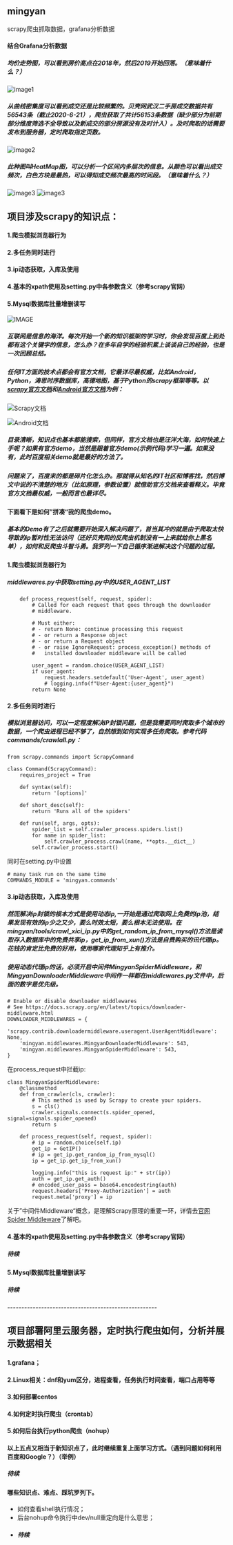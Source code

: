 ## mingyan
scrapy爬虫抓取数据，grafana分析数据

#### 结合Grafana分析数据
##### 均价走势图，可以看到房价高点在2018年，然后2019开始回落。（意味着什么？）
![image1](https://github.com/BLiYing/mingyan/blob/master/images/WX20200620-135303%402x.png)
##### 从曲线密集度可以看到成交还是比较频繁的。贝壳网武汉二手房成交数据共有56543条（截止2020-6-21），爬虫获取了共计56153条数据（缺少部分为前期部分维度筛选不全导致以及新成交的部分房源没有及时计入）。及时爬取的话需要发布到服务器，定时爬取指定页数。
![image2](https://github.com/BLiYing/mingyan/blob/master/images/WX20200620-135457@2x.png)
##### 此种图叫HeatMap图，可以分析一个区间内多层次的信息。从颜色可以看出成交频次，白色方块是最热，可以得知成交频次最高的时间段。（意味着什么？）
![image3](https://github.com/BLiYing/mingyan/blob/master/images/WX20200620-135536@2x.png)
![image3](https://github.com/BLiYing/mingyan/blob/master/images/WX20200620-141508@2x.png)

## 项目涉及scrapy的知识点：
#### 1.爬虫模拟浏览器行为
#### 2.多任务同时进行
#### 3.ip动态获取，入库及使用
#### 4.基本的xpath使用及setting.py中各参数含义（参考scrapy官网）
#### 5.Mysql数据库批量增删读写

![IMAGE](https://tva1.sinaimg.cn/large/007S8ZIlgy1ghgd1hhxa6j30u016fe53.jpg)

##### 互联网是信息的海洋。每次开始一个新的知识框架的学习时，你会发现百度上到处都有这个关键字的信息，怎么办？在多年自学的经验积累上谈谈自己的经验，也是一次回顾总结。

##### 任何IT方面的技术点都会有官方文档，它最详尽最权威，比如Android，Python，涛思时序数据库，高德地图，基于Python的scrapy框架等等。以[scrapy官方文档](https://docs.scrapy.org/en/latest/index.html)和[Android官方文档](https://developer.android.com/docs)为例：
![Scrapy文档](https://tva1.sinaimg.cn/large/007S8ZIlgy1ghgd1h1iz8j310o0u0am2.jpg)

![Android文档](https://tva1.sinaimg.cn/large/007S8ZIlgy1ghgd1gnnsoj31m80u047m.jpg)

##### 目录清晰，知识点也基本都能搜索，但同样，官方文档也是汪洋大海，如何快速上手呢？如果有官方demo，当然是跟着官方demo(示例代码)学习一遍。如果没有，此时百度相关demo就是最好的方法了。

##### 问题来了，百度来的都是碎片化怎么办。那就得从知名的IT社区和博客找，然后博文中说的不清楚的地方（比如原理，参数设置）就借助官方文档来查看释义。毕竟官方文档最权威，一般而言也最详尽。

#### 下面看下是如何”拼凑“我的爬虫demo。

##### 基本的Demo有了之后就需要开始深入解决问题了，首当其冲的就是由于爬取太快导致的ip暂时性无法访问（还好贝壳网的反爬虫机制没有一上来就给你上黑名单），如何和反爬虫斗智斗勇。我罗列一下自己循序渐进解决这个问题的过程。

#### 1.爬虫模拟浏览器行为
##### middlewares.py中获取setting.py中的USER_AGENT_LIST
```
    def process_request(self, request, spider):
        # Called for each request that goes through the downloader
        # middleware.

        # Must either:
        # - return None: continue processing this request
        # - or return a Response object
        # - or return a Request object
        # - or raise IgnoreRequest: process_exception() methods of
        #   installed downloader middleware will be called

        user_agent = random.choice(USER_AGENT_LIST)
        if user_agent:
            request.headers.setdefault('User-Agent', user_agent)
            # logging.info(f"User-Agent:{user_agent}")
        return None
```
#### 2.多任务同时进行
##### 模拟浏览器访问，可以一定程度解决IP封锁问题，但是我需要同时爬取多个城市的数据，一个爬虫进程已经不够了，自然想到如何实现多任务爬取。参考代码commands/crawlall.py：
```
from scrapy.commands import ScrapyCommand

class Command(ScrapyCommand):
    requires_project = True

    def syntax(self):
        return '[options]'

    def short_desc(self):
        return 'Runs all of the spiders'

    def run(self, args, opts):
        spider_list = self.crawler_process.spiders.list()
        for name in spider_list:
            self.crawler_process.crawl(name, **opts.__dict__)
        self.crawler_process.start()
```
同时在setting.py中设置
```
# many task run on the same time
COMMANDS_MODULE = 'mingyan.commands'
```
#### 3.ip动态获取，入库及使用
##### 然而解决ip封锁的根本方式是使用动态ip,一开始是通过爬取网上免费的ip池，结果发现有效的ip少之又少，要么时效太短，要么根本无法使用。在mingyan/tools/crawl_xici_ip.py中的get_random_ip_from_mysql()方法是读取存入数据库中的免费共享ip，get_ip_from_xun()方法是自费购买的讯代理ip。花钱的肯定比免费的好用，使用哪家代理知乎上有推介。

##### 使用动态代理ip的话，必须开启中间件MingyanSpiderMiddleware，和MingyanDownloaderMiddleware中间件一样都在middlewares.py文件中，后面的数字是优先级。

```
# Enable or disable downloader middlewares
# See https://docs.scrapy.org/en/latest/topics/downloader-middleware.html
DOWNLOADER_MIDDLEWARES = {
    'scrapy.contrib.downloadermiddleware.useragent.UserAgentMiddleware': None,
    'mingyan.middlewares.MingyanDownloaderMiddleware': 543,
    'mingyan.middlewares.MingyanSpiderMiddleware': 543,
}
```
在process_request中拦截ip:

```
class MingyanSpiderMiddleware:
    @classmethod
    def from_crawler(cls, crawler):
        # This method is used by Scrapy to create your spiders.
        s = cls()
        crawler.signals.connect(s.spider_opened,      signal=signals.spider_opened)
        return s

    def process_request(self, request, spider):
        # ip = random.choice(self.ip)
        get_ip = GetIP()
        # ip = get_ip.get_random_ip_from_mysql()
        ip = get_ip.get_ip_from_xun()

        logging.info("this is request ip:" + str(ip))
        auth = get_ip.get_auth()
        # encoded_user_pass = base64.encodestring(auth)
        request.headers['Proxy-Authorization'] = auth
        request.meta['proxy'] = ip
```

关于”中间件Middleware“概念，是理解Scrapy原理的重要一环，详情去[官网Spider Middleware](https://docs.scrapy.org/en/latest/topics/spider-middleware.html)了解吧。

#### 4.基本的xpath使用及setting.py中各参数含义（参考scrapy官网）
##### 待续
#### 5.Mysql数据库批量增删读写
##### 待续
##### -----------------------------------------------------
## 项目部署阿里云服务器，定时执行爬虫如何，分析并展示数据相关
#### 1.grafana；
#### 2.Linux相关：dnf和yum区分，进程查看，任务执行时间查看，端口占用等等
#### 3.如何部署centos
#### 4.如何定时执行爬虫（crontab）
#### 5.如何后台执行python爬虫（nohup）

#### 以上五点又相当于新知识点了，此时继续重复上面学习方式。（遇到问题如何利用百度和Google？）（举例）
##### 待续
#### 哪些知识点、难点、踩坑罗列下。

* 如何查看shell执行情况；
* 后台nohup命令执行中dev/null重定向是什么意思；
* ##### 待续

